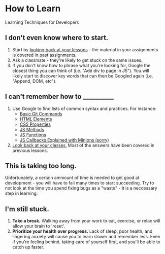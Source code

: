 # How to Learn
Learning Techniques for Developers

## I don't even know where to start.

1. Start by [looking back at your lessons](https://github.com/den-wdi-3/schedule/tree/master) - the material in your assignments is covered in past assignments.
2. Ask a classmate - they're likely to get stuck on the same issues.
3. If you don't know how to phrase what you're looking for, Google the closest thing you can think of (i.e. "Add div to page in JS"). You will likely start to discover key words that can then be Googled again (i.e. "Append, DOM, etc"). 

## I can't remember how to __________

1. Use Google to find lists of common syntax and practices. For instance:
    - [Basic Git Commands](https://confluence.atlassian.com/bitbucketserver/basic-git-commands-776639767.html)
    - [HTML Elements](https://www.w3schools.com/tags/)
    - [CSS Properties](https://www.w3schools.com/cssref/)
    - [JS Methods](https://developer.mozilla.org/en-US/docs/Web/JavaScript/Reference/Methods_Index)
    - [JS Functions](https://www.w3schools.com/js/js_functions.asp)
    - [JS Callbacks Explained with Minions (sorry)](https://medium.freecodecamp.com/javascript-callbacks-explained-using-minions-da272f4d9bcd)
2. [Look back at your classes.](https://github.com/den-wdi-3/schedule/tree/master) Most of the answers have been covered in previous lessons.

## This is taking too long.

Unfortunately, a certain ammount of time is needed to get good at development - you will have to fail many times to start succeeding. Try to not look at the time you spend fixing bugs as a "waste" - it is a neccessary step in learning.

## I'm still stuck.

1. **Take a break.** Walking away from your work to eat, exercise, or relax will allow your brain to 'reset'.
2. **Prioritize your health over progress.** Lack of sleep, poor health, and lingering anxiety will cause you to learn slower and remember less. Even if you're feeling behind, taking care of yourself first, and you'll be able to catch up faster.

